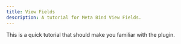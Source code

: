 ```yaml
---
title: View Fields
description: A tutorial for Meta Bind View Fields.
---
```


This is a quick tutorial that should make you familiar with the plugin. 